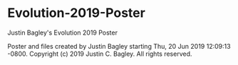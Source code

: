 # Evolution-2019-Poster
Justin Bagley's Evolution 2019 Poster

Poster and files created by Justin Bagley starting Thu, 20 Jun 2019 12:09:13 -0800.
Copyright (c) 2019 Justin C. Bagley. All rights reserved.
